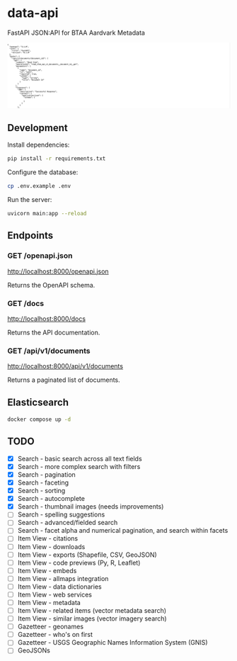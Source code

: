 # data-api
FastAPI JSON:API for BTAA Aardvark Metadata

![Data API](docs/data-api.png)

## Development

Install dependencies:
```bash
pip install -r requirements.txt
```

Configure the database:
```bash
cp .env.example .env
```

Run the server:
```bash
uvicorn main:app --reload
```

## Endpoints

### GET /openapi.json

[http://localhost:8000/openapi.json](http://localhost:8000/openapi.json)

Returns the OpenAPI schema.

### GET /docs

[http://localhost:8000/docs](http://localhost:8000/docs)

Returns the API documentation.

### GET /api/v1/documents

[http://localhost:8000/api/v1/documents](http://localhost:8000/api/v1/documents)

Returns a paginated list of documents.

## Elasticsearch

```bash
docker compose up -d
```

## TODO

- [X] Search - basic search across all text fields
- [X] Search - more complex search with filters
- [X] Search - pagination
- [X] Search - faceting
- [X] Search - sorting
- [X] Search - autocomplete
- [X] Search - thumbnail images (needs improvements)
- [ ] Search - spelling suggestions
- [ ] Search - advanced/fielded search
- [ ] Search - facet alpha and numerical pagination, and search within facets
- [ ] Item View - citations
- [ ] Item View - downloads
- [ ] Item View - exports (Shapefile, CSV, GeoJSON)
- [ ] Item View - code previews (Py, R, Leaflet)
- [ ] Item View - embeds
- [ ] Item View - allmaps integration
- [ ] Item View - data dictionaries
- [ ] Item View - web services
- [ ] Item View - metadata
- [ ] Item View - related items (vector metadata search)
- [ ] Item View - similar images (vector imagery search)
- [ ] Gazetteer - geonames
- [ ] Gazetteer - who's on first
- [ ] Gazetteer - USGS Geographic Names Information System (GNIS)
- [ ] GeoJSONs

